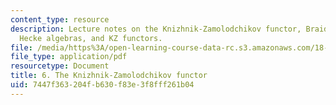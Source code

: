 ```yaml
---
content_type: resource
description: Lecture notes on the Knizhnik-Zamolodchikov functor, Braid groups and
  Hecke algebras, and KZ functors.
file: /media/https%3A/open-learning-course-data-rc.s3.amazonaws.com/18-735-double-affine-hecke-algebras-in-representation-theory-combinatorics-geometry-and-mathematical-physics-fall-2009/7447f363204fb630f83e3f8fff261b04_MIT18_735F09_ch06.pdf
file_type: application/pdf
resourcetype: Document
title: 6. The Knizhnik-Zamolodchikov functor
uid: 7447f363-204f-b630-f83e-3f8fff261b04
---
```

